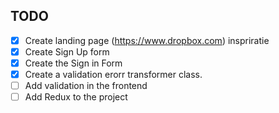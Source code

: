 ## TODO

- [X] Create landing page (https://www.dropbox.com) inspriratie
- [X] Create Sign Up form
- [X] Create the Sign in Form
- [X] Create a validation erorr transformer class.
- [ ] Add validation in the frontend
- [ ] Add Redux to the project